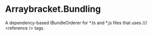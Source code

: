 Arraybracket.Bundling
=====================

A dependency-based IBundleOrderer for *.ts and *.js files that uses /// &lt;reference /> tags.